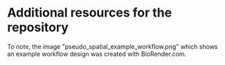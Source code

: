 # Additional resources for the repository


To note, the image "pseudo_spatial_example_workflow.png" which shows an example workflow design was created with BioRender.com.
